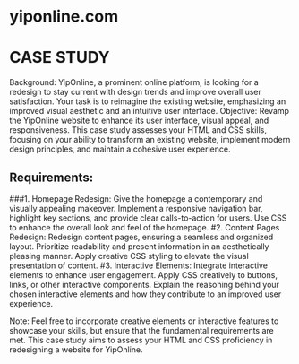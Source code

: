 # yiponline.com

# CASE STUDY
Background: YipOnline, a prominent online platform, is looking for a redesign to stay current with design trends and improve overall user satisfaction. Your task is to reimagine the existing website, emphasizing an improved visual aesthetic and an intuitive user interface.
Objective: Revamp the YipOnline website to enhance its user interface, visual appeal, and responsiveness. This case study assesses your HTML and CSS skills, focusing on your ability to transform an existing website, implement modern design principles, and maintain a cohesive user experience.
## Requirements:
###1. Homepage Redesign:
Give the homepage a contemporary and visually appealing makeover.
Implement a responsive navigation bar, highlight key sections, and provide clear calls-to-action for users.
Use CSS to enhance the overall look and feel of the homepage.
#2. Content Pages Redesign:
Redesign content pages, ensuring a seamless and organized layout.
Prioritize readability and present information in an aesthetically pleasing manner.
Apply creative CSS styling to elevate the visual presentation of content.
#3. Interactive Elements:
Integrate interactive elements to enhance user engagement.
Apply CSS creatively to buttons, links, or other interactive components.
Explain the reasoning behind your chosen interactive elements and how they contribute to an improved user experience.

Note:
  Feel free to incorporate creative elements or interactive features to showcase your skills, but ensure that the fundamental requirements are met. This case study aims to assess your HTML and CSS proficiency in redesigning a website for YipOnline.
